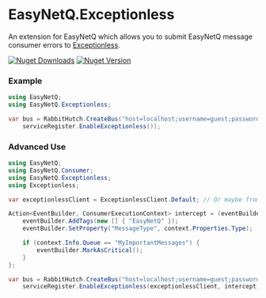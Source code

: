 # EasyNetQ.Exceptionless
An extension for EasyNetQ which allows you to submit EasyNetQ message consumer errors to [Exceptionless](https://exceptionless.com/).

[![Nuget Downloads](https://img.shields.io/nuget/dt/EasyNetQ.Exceptionless.svg)](https://www.nuget.org/packages/EasyNetQ.Exceptionless/) [![Nuget Version](https://img.shields.io/nuget/v/EasyNetQ.Exceptionless.svg)](https://www.nuget.org/packages/EasyNetQ.Exceptionless/)

### Example

```csharp
using EasyNetQ;
using EasyNetQ.Exceptionless;

var bus = RabbitHutch.CreateBus("host=localhost;username=guest;password=guest", serviceRegister =>
    serviceRegister.EnableExceptionless());
```

### Advanced Use

```csharp
using EasyNetQ;
using EasyNetQ.Consumer;
using EasyNetQ.Exceptionless;
using Exceptionless;

var exceptionlessClient = ExceptionlessClient.Default; // Or maybe from your DI container

Action<EventBuilder, ConsumerExecutionContext> intercept = (eventBuilder, context) => {
    eventBuilder.AddTags(new [] { "EasyNetQ" });
    eventBuilder.SetProperty("MessageType", context.Properties.Type);

    if (context.Info.Queue == "MyImportantMessages") {
        eventBuilder.MarkAsCritical();
    }
};

var bus = RabbitHutch.CreateBus("host=localhost;username=guest;password=guest", serviceRegister =>
    serviceRegister.EnableExceptionless(exceptionlessClient, intercept));
```